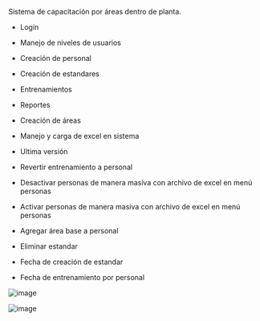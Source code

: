 Sistema de capacitación por áreas dentro de planta. 
- Login
- Manejo de niveles de usuarios
- Creación de personal
- Creación de estandares
- Entrenamientos
- Reportes
- Creación de áreas
- Manejo y carga de excel en sistema

- Ultima versión
- Revertir entrenamiento a personal
- Desactivar personas de manera masiva con archivo de excel en menú personas
- Activar personas de manera masiva con archivo de excel en menú personas
- Agregar área base a personal
- Eliminar estandar
- Fecha de creación de estandar
- Fecha de entrenamiento por personal


![image](https://github.com/FelipeSmartEyes/SistemaEstandaresAquaChile/assets/117740098/cacd50a1-9650-4ed4-af86-d3d5173b3518)

![image](https://github.com/FelipeSmartEyes/SistemaEstandaresAquaChile/assets/117740098/ee6c79d8-e445-4b18-8ebf-866d0254c397)
